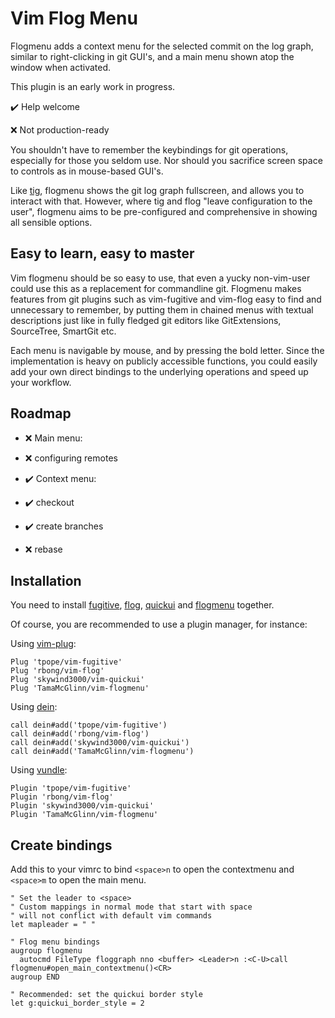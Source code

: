 # Vim Flog Menu

Flogmenu adds a context menu for the selected commit on the log graph,
similar to right-clicking in git GUI's, and a main menu shown atop the window
when activated.

This plugin is an early work in progress.

✔️  Help welcome

❌ Not production-ready

You shouldn't have to remember the keybindings for git operations,
especially for those you seldom use.
Nor should you sacrifice screen space to controls as in mouse-based GUI's.

Like [tig](https://github.com/jonas/tig), flogmenu shows the git log graph
fullscreen, and allows you to interact with that. However, where tig and flog
"leave configuration to the user", flogmenu
aims to be pre-configured and comprehensive in showing all sensible options.

## Easy to learn, easy to master

Vim flogmenu should be so easy to use, that even a yucky non-vim-user could
use this as a replacement for commandline git. Flogmenu makes features from
git plugins such as vim-fugitive and vim-flog easy to find and unnecessary to
remember, by putting them in chained menus with textual descriptions just like
in fully fledged git editors like GitExtensions, SourceTree, SmartGit etc.

Each menu is navigable by mouse, and by pressing the bold letter. Since the
implementation is heavy on publicly accessible functions, you could easily
add your own direct bindings to the underlying operations and speed up your
workflow.

## Roadmap

- ❌ Main menu:
- ❌ configuring remotes

- ✔️  Context menu:
- ✔️  checkout
- ✔️  create branches
- ❌ rebase

## Installation

You need to install [fugitive](https://github.com/tpope/vim-fugitive),
[flog](https://github.com/rbong/vim-flog),
[quickui](https://github.com/skywind3000/vim-quickui) and
[flogmenu](https://github.com/TamaMcGlinn/vim-flogmenu) together.

Of course, you are recommended to use a plugin manager, for instance:

Using [vim-plug](https://github.com/junegunn/vim-plug):

```vim
Plug 'tpope/vim-fugitive'
Plug 'rbong/vim-flog'
Plug 'skywind3000/vim-quickui'
Plug 'TamaMcGlinn/vim-flogmenu'
```

Using [dein](https://github.com/Shougo/dein.vim):

```vim
call dein#add('tpope/vim-fugitive')
call dein#add('rbong/vim-flog')
call dein#add('skywind3000/vim-quickui')
call dein#add('TamaMcGlinn/vim-flogmenu')
```

Using [vundle](https://github.com/gmarik/Vundle.vim):

```vim
Plugin 'tpope/vim-fugitive'
Plugin 'rbong/vim-flog'
Plugin 'skywind3000/vim-quickui'
Plugin 'TamaMcGlinn/vim-flogmenu'
```

## Create bindings

Add this to your vimrc to bind `<space>n` to open the contextmenu and
`<space>m` to open the main menu.

```viml
" Set the leader to <space>
" Custom mappings in normal mode that start with space
" will not conflict with default vim commands
let mapleader = " "

" Flog menu bindings
augroup flogmenu
  autocmd FileType floggraph nno <buffer> <Leader>n :<C-U>call flogmenu#open_main_contextmenu()<CR>
augroup END

" Recommended: set the quickui border style
let g:quickui_border_style = 2
```

